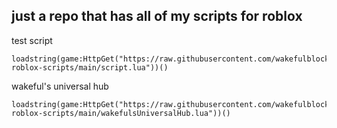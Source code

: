 just a repo that has all of my scripts for roblox
---
test script
```
loadstring(game:HttpGet("https://raw.githubusercontent.com/wakefulblock262/wakefuls-roblox-scripts/main/script.lua"))()
```
wakeful's universal hub
```
loadstring(game:HttpGet("https://raw.githubusercontent.com/wakefulblock262/wakefuls-roblox-scripts/main/wakefulsUniversalHub.lua"))()
```